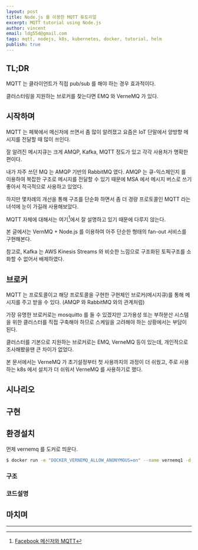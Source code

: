 ```yaml
---
layout: post
title: Node.js 를 이용한 MQTT 튜토리얼
excerpt: MQTT tutorial using Node.js
author: vincent
email: ldg55d@gmail.com
tags: mqtt, nodejs, k8s, kubernetes, docker, tutorial, helm
publish: true
---
```


## TL;DR

MQTT 는 클라이언트가 직접 pub/sub 를 해야 하는 경우 효과적이다.

클러스터링을 지원하는 브로커를 찾는다면 EMQ 와 VerneMQ 가 있다.

## 시작하며

MQTT 는 페북에서 메신저에 쓰면서 좀 많이 알려졌고 요즘은 IoT 단말에서 양방향 메시지를 전달할 때 많이 쓰인다.

잘 알려진 메시지큐는 크게 AMQP, Kafka, MQTT 정도가 있고 각각 사용처가 명확한 편이다.

내가 자주 쓰던 MQ 는 AMQP 기반의 RabbitMQ 였다. AMQP 는 큐-익스체인지 를 이용하여 복잡한 구조로 메시지를 전달할 수 있기 때문에 MSA 에서 메시지 버스로 쓰기 좋아서 적극적으로 사용하고 있었다. 

하지만 몇차례의 개선을 통해 구조를 단순화 하면서 좀 더 경량 프로토콜인 MQTT 라는 녀석에 눈이 가길래 사용해보았다.

MQTT 자체에 대해서는 여기[^1]에서 잘 설명하고 있기 때문에 다루지 않는다.

본 글에서는 VernMQ + Node.js 를 이용하여 아주 단순한 형태의 fan-out 서비스를 구현해본다.

참고로, Kafka 는 AWS Kinesis Streams 와 비슷한 느낌으로 구조화된 토픽구조를 소화할 수 없어서 배제하였다.

## 브로커

MQTT 는 프로토콜이고 해당 프로토콜을 구현한 구현체인 브로커(메시지큐)를 통해 메시지를 주고 받을 수 있다. (AMQP 와 RabbitMQ 와의 관계처럼)

가장 유명한 브로커로는 mosquitto 를 들 수 있겠지만 고가용성 또는 부하분산 시스템을 위한 클러스터를 직접 구축해야 하므로 스케일을 고려해야 하는 상황에서는 부담이 된다.

클러스터를 기본으로 지원하는 브로커로는 EMQ, VerneMQ 등이 있는데, 개인적으로 조사해봤을땐 큰 차이가 없었다.

본 문서에서는 VerneMQ 가 초기설정부터 첫 사용까지의 과정이 더 쉬웠고, 주로 사용하는 k8s 에서 설치가 더 쉬워서 VerneMQ 를 사용하기로 했다.

## 시나리오

## 구현

## 환경설치

먼제 vernemq 를 도커로 띄운다.

```bash
$ docker run -e "DOCKER_VERNEMQ_ALLOW_ANONYMOUS=on" --name vernemq1 -d erlio/docker-vernemq
```

### 구조

### 코드설명

## 마치며

----

[^1]: [Facebook 메신저와 MQTT](https://d2.naver.com/helloworld/1846)